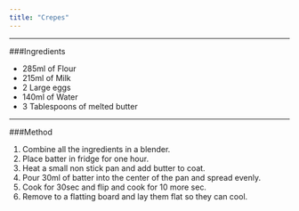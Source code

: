 ```yaml
---
title: "Crepes"
---
```


---
###Ingredients

* 285ml of Flour
* 215ml of Milk
* 2 Large eggs
* 140ml of Water
* 3 Tablespoons of melted butter

---
###Method

1. Combine all the ingredients in a blender.
2. Place batter in fridge for one hour.
3. Heat a small non stick pan and add butter to coat.
4. Pour 30ml of batter into the center of the pan and spread evenly.
5. Cook for 30sec and flip and cook for 10 more sec.
6. Remove to a flatting board and lay them flat so they can cool.